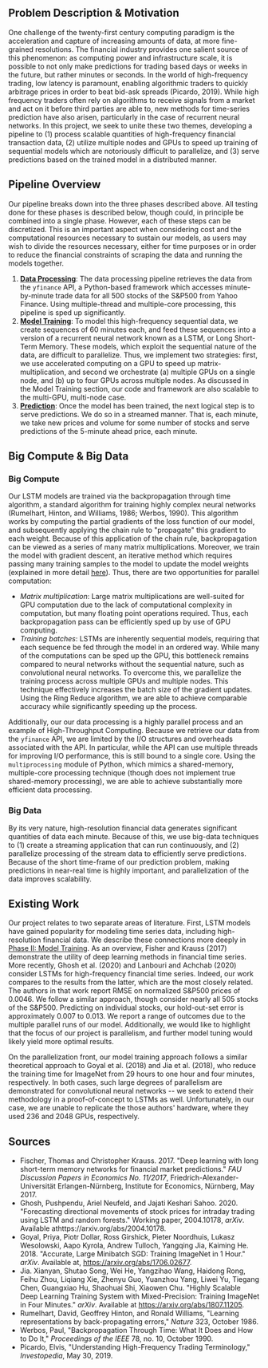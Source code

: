## Problem Description & Motivation

One challenge of the twenty-first century computing paradigm is the acceleration and capture of increasing amounts of data, at more fine-grained resolutions. The financial industry provides one salient source of this phenomenon: as computing power and infrastructure scale, it is possible to not only make predictions for trading based days or weeks in the future, but rather minutes or seconds. In the world of high-frequency trading, low latency is paramount, enabling algorithmic traders to quickly arbitrage prices in order to beat bid-ask spreads (Picardo, 2019). While high frequency traders often rely on algorithms to receive signals from a market and act on it before third parties are able to, new methods for time-series prediction have also arisen, particularly in the case of recurrent neural networks. In this project, we seek to unite these two themes, developing a pipeline to (1) process scalable quantities of high-frequency financial transaction data, (2) utilize multiple nodes and GPUs to speed up training of sequential models which are notoriously difficult to parallelize, and (3) serve predictions based on the trained model in a distributed manner.

## Pipeline Overview

Our pipeline breaks down into the three phases described above. All testing done for these phases is described below, though could, in principle be combined into a single phase. However, each of these steps can be discretized. This is an important aspect when considering cost and the computational resources necessary to sustain our models, as users may wish to divide the resources necessary, either for time purposes or in order to reduce the financial constraints of scraping the data and running the models together.

1. **[Data Processing](https://github.com/vrsivananda/CS205_FinalProject/blob/master/docs/processing.md)**:  The data processing pipeline retrieves the data from the `yfinance` API, a Python-based framework which accesses minute-by-minute trade data for all 500 stocks of the S&P500 from Yahoo Finance. Using multiple-thread and multiple-core processing, this pipeline is sped up significantly.
2. **[Model Training](https://github.com/vrsivananda/CS205_FinalProject/blob/master/docs/model_training.md)**: To model this high-frequency sequential data, we create sequences of 60 minutes each, and feed these sequences into a version of a recurrent neural network known as a LSTM, or Long Short-Term Memory. These models, which exploit the sequential nature of the data, are difficult to parallelize. Thus, we implement two strategies: first, we use accelerated computing on a GPU to speed up matrix-multiplication, and second we orchestrate (a) multiple GPUs on a single node, and (b) up to four GPUs across multiple nodes. As discussed in the Model Training section, our code and framework are also scalable to the multi-GPU, multi-node case.
3. **[Prediction](https://github.com/vrsivananda/CS205_FinalProject/blob/master/docs/prediction.md)**: Once the model has been trained, the next logical step is to serve predictions. We do so in a streamed manner. That is, each minute, we take new prices and volume for some number of stocks and serve predictions of the 5-minute ahead price, each minute.

## Big Compute & Big Data

### Big Compute

Our LSTM models are trained via the backpropagation through time algorithm, a standard algorithm for training highly complex neural networks (Rumelhart, Hinton, and Williams, 1986; Werbos, 1990). This algorithm works by computing the partial gradients of the loss function of our model, and subsequently applying the chain rule to "propagate" this gradient to each weight. Because of this application of the chain rule, backpropagation can be viewed as a series of many matrix multiplications. Moreover, we train the model with gradient descent, an iterative method which requires passing many training samples to the model to update the model weights (explained in more detail [here](LINK!)). Thus, there are two opportunities for parallel computation:

- *Matrix multiplication*: Large matrix multiplications are well-suited for GPU computation due to the lack of computational complexity in computation, but many floating point operations required. Thus, each backpropagation pass can be efficiently sped up by use of GPU computing.
- *Training batches*: LSTMs are inherently sequential models, requiring that each sequence be fed through the model in an ordered way. While many of the computations can be sped up the GPU, this bottleneck remains compared to neural networks without the sequential nature, such as convolutional neural networks. To overcome this, we parallelize the training process across multiple GPUs and multiple nodes. This technique effectively increases the batch size of the gradient updates. Using the Ring Reduce algorithm, we are able to achieve comparable accuracy while significantly speeding up the process.

Additionally, our our data processing is a highly parallel process and an example of High-Throughput Computing. Because we retrieve our data from the `yfinance` API, we are limited by the I/O structures and overheads associated with the API. In particular, while the API can use multiple threads for improving I/O performance, this is still bound to a single core. Using the `multiprocessing` module of Python, which mimics a shared-memory, multiple-core processing technique (though does not implement true shared-memory processing), we are able to achieve substantially more efficient data processing.

### Big Data

By its very nature, high-resolution financial data generates significant quantities of data each minute. Because of this, we use big-data techniques to (1) create a streaming application that can run continuously, and (2) parallelize processing of the stream data to efficiently serve predictions. Because of the short time-frame of our prediction problem, making predictions in near-real time is highly important, and parallelization of the data improves scalability.



## Existing Work

Our project relates to two separate areas of literature. First, LSTM models have gained popularity for modeling time series data, including high-resolution financial data. We describe these connections more deeply in [Phase II: Model Training](). As an overview, Fisher and Krauss (2017) demonstrate the utility of deep learning methods in financial time series. More recently, Ghosh et al. (2020) and Lanbouri and Achchab (2020) consider LSTMs for high-frequency financial time series. Indeed, our work compares to the results from the latter, which are the most closely related. The authors in that work report RMSE on normalized S&P500 prices of 0.0046. We follow a similar approach, though consider nearly all 505 stocks of the S&P500. Predicting on individual stocks, our hold-out-set error is approximately 0.007 to 0.013. We report a range of outcomes due to the multiple parallel runs of our model. Additionally, we would like to highlight that the focus of our project is parallelism, and further model tuning would likely yield more optimal results.

On the parallelization front, our model training approach follows a similar theoretical approach to Goyal et al. (2018) and Jia et al. (2018), who reduce the training time for ImageNet from 29 hours to one hour and four minutes, respectively. In both cases, such large degrees of parallelism are demonstrated for convolutional neural networks -- we seek to extend their methodology in a proof-of-concept to LSTMs as well. Unfortunately, in our case, we are unable to replicate the those authors' hardware, where they used 236 and 2048 GPUs, respectively.

## Sources

- Fischer, Thomas and Christopher Krauss. 2017. "Deep learning with long short-term memory networks for financial market predictions." *FAU Discussion Papers in Economics No. 11/2017*, Friedrich-Alexander-Universität Erlangen-Nürnberg, Institute for Economics, Nürnberg, May 2017.
- Ghosh, Pushpendu, Ariel Neufeld, and Jajati Keshari Sahoo. 2020. "Forecasting directional movements of stock prices for intraday trading using LSTM and random forests." Working paper, 2004.10178, *arXiv*. Available athttps://arxiv.org/abs/2004.10178.
- Goyal, Priya, Piotr Dollar, Ross Girshick, Pieter Noordhuis, Lukasz Wesolowski, Aapo Kyrola, Andrew Tulloch, Yangqing Jia, Kaiming He. 2018. "Accurate, Large Minibatch SGD: Training ImageNet in 1 Hour." *arXiv*. Available at, https://arxiv.org/abs/1706.02677.
- Jia. Xianyan, Shutao Song, Wei He, Yangzihao Wang, Haidong Rong, Feihu Zhou, Liqiang Xie, Zhenyu Guo, Yuanzhou Yang, Liwei Yu, Tiegang Chen, Guangxiao Hu, Shaohuai Shi, Xiaowen Chu. "Highly Scalable Deep Learning Training System with Mixed-Precision: Training ImageNet in Four Minutes." *arXiv*. Available at https://arxiv.org/abs/1807.11205.
- Rumelhart, David, Geoffrey Hinton, and Ronald Williams, "Learning representations by back-propagating errors," *Nature* 323, October 1986. 
- Werbos, Paul, "Backpropagation Through Time: What It Does and How to Do It," *Proceedings of the IEEE* 78, no. 10, October 1990.
- Picardo, Elvis, "Understanding High-Frequency Trading Terminology," *Investopedia*, May 30, 2019. 